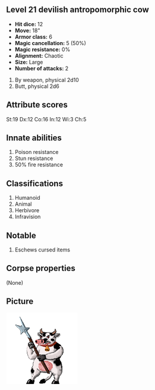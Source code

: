 ## Level 21 devilish antropomorphic cow

- **Hit dice:** 12
- **Move:** 18"
- **Armor class:** 6
- **Magic cancellation:** 5 (50%)
- **Magic resistance:** 0%
- **Alignment:** Chaotic
- **Size:** Large
- **Number of attacks:** 2
1. By weapon, physical 2d10
2. Butt, physical 2d6

## Attribute scores

St:19 Dx:12 Co:16 In:12 Wi:3 Ch:5

## Innate abilities

1. Poison resistance
2. Stun resistance
3. 50% fire resistance

## Classifications

1. Humanoid
2. Animal
3. Herbivore
4. Infravision

## Notable

1. Eschews cursed items

## Corpse properties

(None)

## Picture

![Hell bovine](https://github.com/hyvanmielenpelit/GnollHackTileSet/blob/main/Monsters/hell_bovine/hell_bovine.png)
